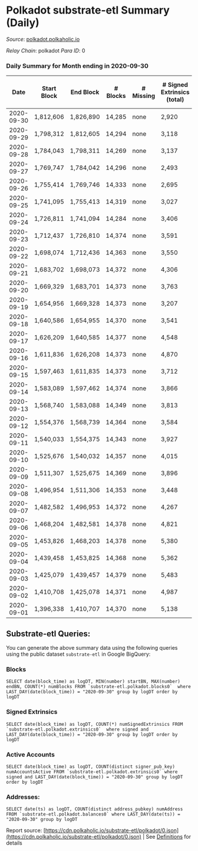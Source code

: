 # Polkadot substrate-etl Summary (Daily)

_Source_: [polkadot.polkaholic.io](https://polkadot.polkaholic.io)

*Relay Chain*: polkadot
*Para ID*: 0



### Daily Summary for Month ending in 2020-09-30


| Date | Start Block | End Block | # Blocks | # Missing | # Signed Extrinsics (total) | # Active Accounts | # Addresses with Balances | # Events | # Transfers | # XCM Transfers In | # XCM Transfers Out |
| ---- | ----------- | --------- | -------- | --------- | --------------------------- | ----------------- | ------------------------- | -------- | ----------- | ------------------ | ------------------- |
| 2020-09-30 | 1,812,606 | 1,826,890 | 14,285 | none  | 2,920 | 1,260 | 32,326 | 61,993 | 2,051 ($179,557,394.35) |   |   |
| 2020-09-29 | 1,798,312 | 1,812,605 | 14,294 | none  | 3,118 | 1,380 |  | 56,638 | 2,137 ($259,865,413.22) |   |   |
| 2020-09-28 | 1,784,043 | 1,798,311 | 14,269 | none  | 3,137 | 1,342 |  | 57,075 | 2,172 ($343,903,799.10) |   |   |
| 2020-09-27 | 1,769,747 | 1,784,042 | 14,296 | none  | 2,493 | 1,153 |  | 53,568 | 1,712 ($105,914,869.53) |   |   |
| 2020-09-26 | 1,755,414 | 1,769,746 | 14,333 | none  | 2,695 | 1,202 |  | 55,052 | 1,750 ($163,134,318.47) |   |   |
| 2020-09-25 | 1,741,095 | 1,755,413 | 14,319 | none  | 3,027 | 1,321 |  | 54,538 | 2,160 ($306,502,297.68) |   |   |
| 2020-09-24 | 1,726,811 | 1,741,094 | 14,284 | none  | 3,406 | 1,352 |  | 44,695 | 2,446 ($332,687,770.46) |   |   |
| 2020-09-23 | 1,712,437 | 1,726,810 | 14,374 | none  | 3,591 | 1,472 |  | 46,651 | 2,514 ($282,457,847.33) |   |   |
| 2020-09-22 | 1,698,074 | 1,712,436 | 14,363 | none  | 3,550 | 1,594 |  | 45,200 | 2,736 ($348,954,053.22) |   |   |
| 2020-09-21 | 1,683,702 | 1,698,073 | 14,372 | none  | 4,306 | 1,585 |  | 49,800 | 3,795 ($866,962,806.08) |   |   |
| 2020-09-20 | 1,669,329 | 1,683,701 | 14,373 | none  | 3,763 | 1,364 |  | 46,455 | 3,314 ($406,929,797.38) |   |   |
| 2020-09-19 | 1,654,956 | 1,669,328 | 14,373 | none  | 3,207 | 1,326 |  | 43,877 | 2,502 ($252,408,519.35) |   |   |
| 2020-09-18 | 1,640,586 | 1,654,955 | 14,370 | none  | 3,541 | 1,423 |  | 45,378 | 2,618 ($368,592,913.71) |   |   |
| 2020-09-17 | 1,626,209 | 1,640,585 | 14,377 | none  | 4,548 | 1,555 |  | 51,149 | 2,934 ($359,549,999.38) |   |   |
| 2020-09-16 | 1,611,836 | 1,626,208 | 14,373 | none  | 4,870 | 1,446 |  | 51,864 | 2,894 ($451,366,853.79) |   |   |
| 2020-09-15 | 1,597,463 | 1,611,835 | 14,373 | none  | 3,712 | 1,386 |  | 51,955 | 2,993 ($434,506,110.10) |   |   |
| 2020-09-14 | 1,583,089 | 1,597,462 | 14,374 | none  | 3,866 | 1,548 |  | 61,185 | 3,047 ($451,750,659.99) |   |   |
| 2020-09-13 | 1,568,740 | 1,583,088 | 14,349 | none  | 3,813 | 1,383 |  | 60,155 | 3,079 ($498,509,143.42) |   |   |
| 2020-09-12 | 1,554,376 | 1,568,739 | 14,364 | none  | 3,584 | 1,363 |  | 58,695 | 2,590 ($248,263,389.82) |   |   |
| 2020-09-11 | 1,540,033 | 1,554,375 | 14,343 | none  | 3,927 | 1,586 |  | 60,835 | 3,073 ($357,422,129.41) |   |   |
| 2020-09-10 | 1,525,676 | 1,540,032 | 14,357 | none  | 4,015 | 1,502 |  | 61,400 | 3,003 ($413,624,203.00) |   |   |
| 2020-09-09 | 1,511,307 | 1,525,675 | 14,369 | none  | 3,896 | 1,529 |  | 62,015 | 2,914 ($348,986,811.15) |   |   |
| 2020-09-08 | 1,496,954 | 1,511,306 | 14,353 | none  | 3,448 | 1,394 |  | 58,480 | 2,607 ($341,589,079.56) |   |   |
| 2020-09-07 | 1,482,582 | 1,496,953 | 14,372 | none  | 4,267 | 1,501 |  | 62,523 | 3,590 ($369,604,264.26) |   |   |
| 2020-09-06 | 1,468,204 | 1,482,581 | 14,378 | none  | 4,821 | 1,633 |  | 65,910 | 4,307 ($417,786,279.75) |   |   |
| 2020-09-05 | 1,453,826 | 1,468,203 | 14,378 | none  | 5,380 | 1,657 |  | 67,609 | 4,920 ($514,798,607.94) |   |   |
| 2020-09-04 | 1,439,458 | 1,453,825 | 14,368 | none  | 5,362 | 1,799 |  | 70,101 | 5,081 ($565,115,302.63) |   |   |
| 2020-09-03 | 1,425,079 | 1,439,457 | 14,379 | none  | 5,483 | 1,967 |  | 68,892 | 4,849 ($445,926,504.57) |   |   |
| 2020-09-02 | 1,410,708 | 1,425,078 | 14,371 | none  | 4,987 | 1,897 |  | 67,086 | 4,418 ($538,105,492.54) |   |   |
| 2020-09-01 | 1,396,338 | 1,410,707 | 14,370 | none  | 5,138 | 1,975 |  | 66,450 | 4,218 ($653,146,187.50) |   |   |

## Substrate-etl Queries:
You can generate the above summary data using the following queries using the public dataset `substrate-etl` in Google BigQuery:


### Blocks
```
SELECT date(block_time) as logDT, MIN(number) startBN, MAX(number) endBN, COUNT(*) numBlocks FROM `substrate-etl.polkadot.blocks0`  where LAST_DAY(date(block_time)) = "2020-09-30" group by logDT order by logDT
```


### Signed Extrinsics
```
SELECT date(block_time) as logDT, COUNT(*) numSignedExtrinsics FROM `substrate-etl.polkadot.extrinsics0`  where signed and LAST_DAY(date(block_time)) = "2020-09-30" group by logDT order by logDT
```


### Active Accounts
```
SELECT date(block_time) as logDT, COUNT(distinct signer_pub_key) numAccountsActive FROM `substrate-etl.polkadot.extrinsics0` where signed and LAST_DAY(date(block_time)) = "2020-09-30" group by logDT order by logDT
```


### Addresses:
```
SELECT date(ts) as logDT, COUNT(distinct address_pubkey) numAddress FROM `substrate-etl.polkadot.balances0` where LAST_DAY(date(ts)) = "2020-09-30" group by logDT
```



Report source: [https://cdn.polkaholic.io/substrate-etl/polkadot/0.json](https://cdn.polkaholic.io/substrate-etl/polkadot/0.json) | See [Definitions](/DEFINITIONS.md) for details
